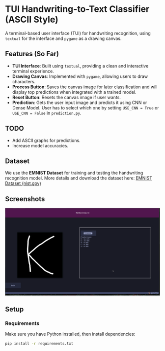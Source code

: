 # TUI Handwriting-to-Text Classifier (ASCII Style)

A terminal-based user interface (TUI) for handwriting recognition, using `textual` for the interface and `pygame` as a drawing canvas.

## Features (So Far)
- **TUI Interface**: Built using `textual`, providing a clean and interactive terminal experience.
- **Drawing Canvas**: Implemented with `pygame`, allowing users to draw characters.
- **Process Button**: Saves the canvas image for later classification and will display top predictions when integrated with a trained model.
- **Reset Button**: Resets the canvas image if user wants.
- **Prediction**: Gets the user input image and predicts it using CNN or Dense Model. User has to select which one by setting `USE_CNN = True` or `USE_CNN = False` in `prediction.py`.

## TODO
- Add ASCII graphs for predictions.
- Increase model accuracies.

## Dataset
We use the **EMNIST Dataset** for training and testing the handwriting recognition model.
More details and download the dataset here:
[EMNIST Dataset (nist.gov)](https://www.nist.gov/itl/products-and-services/emnist-dataset)

## Screenshots
![Preview](images/done-yet-v3.png)

## Setup
### Requirements
Make sure you have Python installed, then install dependencies:
```bash
pip install -r requirements.txt


